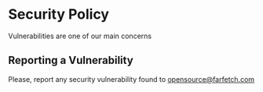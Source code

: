 # Security Policy

Vulnerabilities are one of our main concerns

## Reporting a Vulnerability

Please, report any security vulnerability found to opensource@farfetch.com
